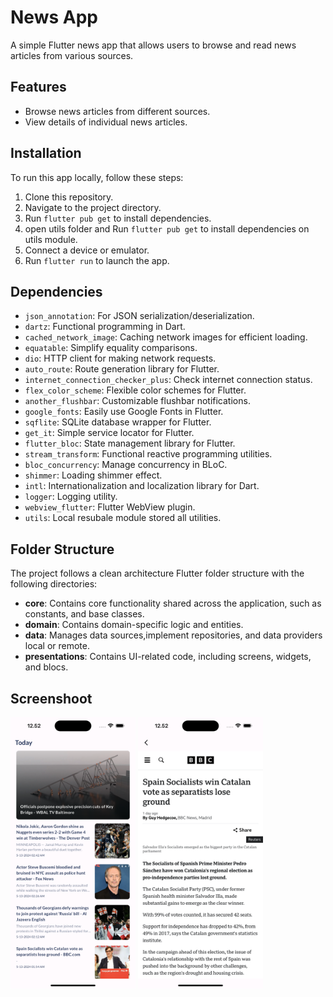 # News App

A simple Flutter news app that allows users to browse and read news articles from various sources.

## Features

- Browse news articles from different sources.
- View details of individual news articles.

## Installation

To run this app locally, follow these steps:

1. Clone this repository.
2. Navigate to the project directory.
3. Run `flutter pub get` to install dependencies.
4. open utils folder and Run `flutter pub get` to install dependencies on utils module.
5. Connect a device or emulator.
6. Run `flutter run` to launch the app.

## Dependencies

- `json_annotation`: For JSON serialization/deserialization.
- `dartz`: Functional programming in Dart.
- `cached_network_image`: Caching network images for efficient loading.
- `equatable`: Simplify equality comparisons.
- `dio`: HTTP client for making network requests.
- `auto_route`: Route generation library for Flutter.
- `internet_connection_checker_plus`: Check internet connection status.
- `flex_color_scheme`: Flexible color schemes for Flutter.
- `another_flushbar`: Customizable flushbar notifications.
- `google_fonts`: Easily use Google Fonts in Flutter.
- `sqflite`: SQLite database wrapper for Flutter.
- `get_it`: Simple service locator for Flutter.
- `flutter_bloc`: State management library for Flutter.
- `stream_transform`: Functional reactive programming utilities.
- `bloc_concurrency`: Manage concurrency in BLoC.
- `shimmer`: Loading shimmer effect.
- `intl`: Internationalization and localization library for Dart.
- `logger`: Logging utility.
- `webview_flutter`: Flutter WebView plugin.
- `utils`: Local resubale module stored all utilities.
  

## Folder Structure

The project follows a clean architecture Flutter folder structure with the following directories:

- **core**: Contains core functionality shared across the application, such as constants, and base classes.
- **domain**: Contains domain-specific logic and entities.
- **data**: Manages data sources,implement repositories, and data providers local or remote.
- **presentations**: Contains UI-related code, including screens, widgets, and blocs.


## Screenshoot
<img src="screenshots/home.png" alt="Home" width="200">
<img src="screenshots/detail.png" alt="Detail" width="200">